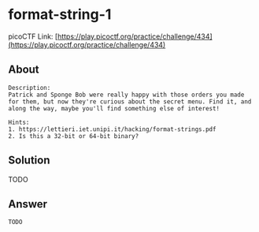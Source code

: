 # format-string-1
picoCTF Link: [https://play.picoctf.org/practice/challenge/434](https://play.picoctf.org/practice/challenge/434)

## About

```
Description:
Patrick and Sponge Bob were really happy with those orders you made for them, but now they're curious about the secret menu. Find it, and along the way, maybe you'll find something else of interest!

Hints:
1. https://lettieri.iet.unipi.it/hacking/format-strings.pdf
2. Is this a 32-bit or 64-bit binary?
```

## Solution

TODO

## Answer

```
TODO
```
